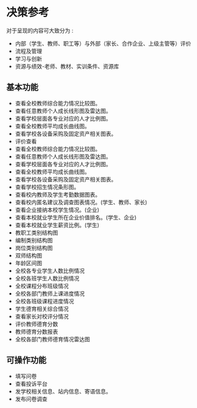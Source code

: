 # 决策参考

对于呈现的内容可大致分为 :
* 内部（学生、教师、职工等）与外部（家长、合作企业、上级主管等）评价
* 流程及管理
* 学习与创新
* 资源与绩效-老师、教材、实训条件、资源库



## 基本功能
* 查看全校教师综合能力情况比较图。
* 查看任意教师个人成长线形图及雷达图。
* 查看学校层面各专业对应的人才比例图。
* 查看全校教师平均成长曲线图。
* 查看学校各设备采购及固定资产相关图表。
* 评价查看
* 查看全校教师综合能力情况比较图。
* 查看任意教师个人成长线形图及雷达图。
* 查看学校层面各专业对应的人才比例图。
* 查看全校教师平均成长曲线图。
* 查看学校各设备采购及固定资产相关图表。
* 查看学校招生情况条形图。
* 查看校内教师及学生考勤数据图表。
* 查看校内匿名建议及调查图表情况。(学生、教师、家长)
* 查看企业接纳本校学生情况。(企业)
* 查看本校就业学生所在企业价值排名。(学生、企业)
* 查看本校就业学生薪资比例。(学生)
* 教职工类别结构图
* 编制类别结构图
* 岗位类别结构图
* 双师结构图
* 年龄区间图
* 全校各专业学生人数比例情况
* 全校各班学生人数比例情况
* 全校课程分布班级情况
* 全校各部门教师上课进度情况
* 全校各班级课程进度情况
* 学生德育相关综合情况
* 查看家长对校评分情况
* 评价教师德育分数
* 教师德育分数报表
* 全校各部门教师德育情况雷达图

## 可操作功能
* 填写问卷
* 查看投诉平台
* 发学校相关信息、站内信息、寄语信息。
* 发布问卷调查


 

